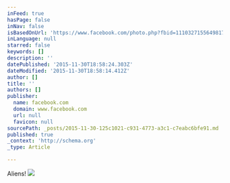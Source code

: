 ```yaml
---
inFeed: true
hasPage: false
inNav: false
isBasedOnUrl: 'https://www.facebook.com/photo.php?fbid=1110327155649817&set=pb.100000176306642.-2207520000.1448909492.&type=3&theater'
inLanguage: null
starred: false
keywords: []
description: ''
datePublished: '2015-11-30T18:58:24.303Z'
dateModified: '2015-11-30T18:58:14.412Z'
author: []
title: ''
authors: []
publisher:
  name: facebook.com
  domain: www.facebook.com
  url: null
  favicon: null
sourcePath: _posts/2015-11-30-125c1021-c931-4773-a3c1-c7eabc6bfe91.md
published: true
_context: 'http://schema.org'
_type: Article

---
```

Aliens!
![](https://scontent-ord1-1.xx.fbcdn.net/hphotos-xaf1/v/t1.0-9/11350543_1110327155649817_5023975633007619826_n.jpg?oh=0461ce20ffd1d1c8b6a4be55581c76e6&oe=56DACAF9)
